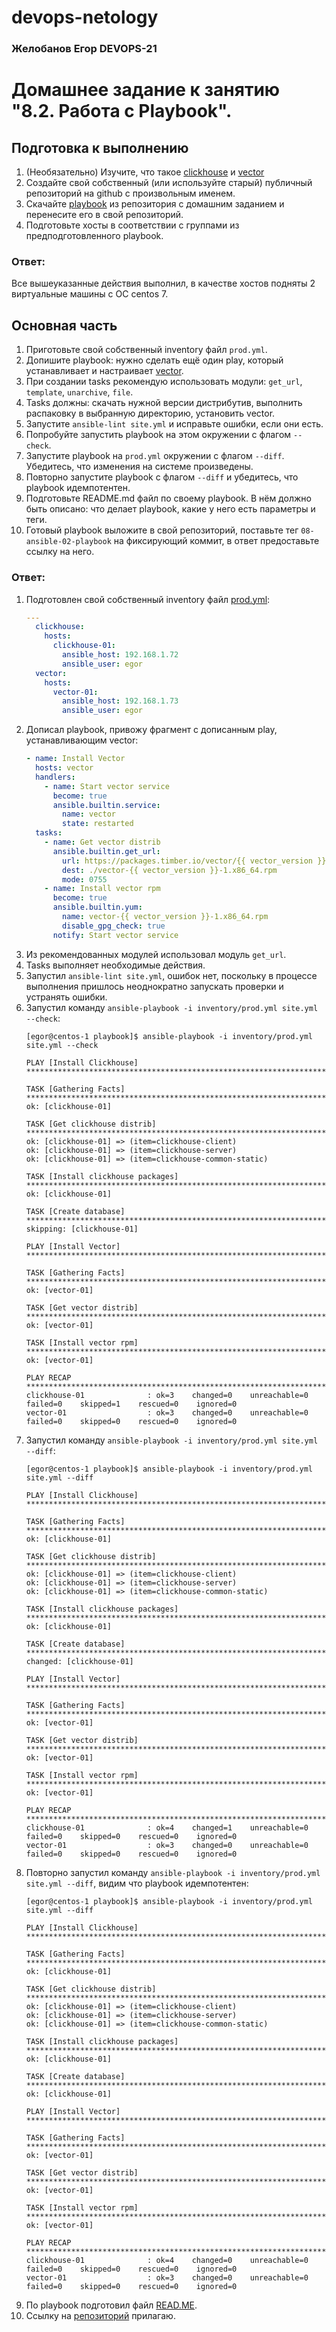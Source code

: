 # devops-netology
### Желобанов Егор DEVOPS-21

# Домашнее задание к занятию "8.2. Работа с Playbook".

## Подготовка к выполнению

1. (Необязательно) Изучите, что такое [clickhouse](https://www.youtube.com/watch?v=fjTNS2zkeBs) и [vector](https://www.youtube.com/watch?v=CgEhyffisLY)
2. Создайте свой собственный (или используйте старый) публичный репозиторий на github с произвольным именем.
3. Скачайте [playbook](https://github.com/netology-code/mnt-homeworks/blob/MNT-video/08-ansible-02-playbook/playbook) из репозитория с домашним заданием и перенесите его в свой репозиторий.
4. Подготовьте хосты в соответствии с группами из предподготовленного playbook.

### Ответ:
Все вышеуказанные действия выполнил, в качестве хостов подняты 2 виртуальные машины с ОС centos 7.

## Основная часть

1. Приготовьте свой собственный inventory файл `prod.yml`.
2. Допишите playbook: нужно сделать ещё один play, который устанавливает и настраивает [vector](https://vector.dev).
3. При создании tasks рекомендую использовать модули: `get_url`, `template`, `unarchive`, `file`.
4. Tasks должны: скачать нужной версии дистрибутив, выполнить распаковку в выбранную директорию, установить vector.
5. Запустите `ansible-lint site.yml` и исправьте ошибки, если они есть.
6. Попробуйте запустить playbook на этом окружении с флагом `--check`.
7. Запустите playbook на `prod.yml` окружении с флагом `--diff`. Убедитесь, что изменения на системе произведены.
8. Повторно запустите playbook с флагом `--diff` и убедитесь, что playbook идемпотентен.
9. Подготовьте README.md файл по своему playbook. В нём должно быть описано: что делает playbook, какие у него есть параметры и теги.
10. Готовый playbook выложите в свой репозиторий, поставьте тег `08-ansible-02-playbook` на фиксирующий коммит, в ответ предоставьте ссылку на него.


### Ответ:
1. Подготовлен свой собственный inventory файл [prod.yml](/practice/08.2/playbook/inventory/prod.yml):
    ```yaml
    ---
      clickhouse:
        hosts:
          clickhouse-01:
            ansible_host: 192.168.1.72
            ansible_user: egor
      vector:
        hosts:
          vector-01:
            ansible_host: 192.168.1.73
            ansible_user: egor
    ```  
2. Дописал playbook, привожу фрагмент с дописанным play, устанавливающим vector:
    ```yaml
    - name: Install Vector
      hosts: vector
      handlers:
        - name: Start vector service
          become: true
          ansible.builtin.service:
            name: vector
            state: restarted
      tasks:
        - name: Get vector distrib
          ansible.builtin.get_url:
            url: https://packages.timber.io/vector/{{ vector_version }}/vector-{{ vector_version }}-1.x86_64.rpm
            dest: ./vector-{{ vector_version }}-1.x86_64.rpm
            mode: 0755
        - name: Install vector rpm
          become: true
          ansible.builtin.yum:
            name: vector-{{ vector_version }}-1.x86_64.rpm
            disable_gpg_check: true
          notify: Start vector service
    ```  
3. Из рекомендованных модулей использовал модуль `get_url`.
4. Tasks выполняет необходимые действия.
5. Запустил `ansible-lint site.yml`, ошибок нет, поскольку в процессе выполнения пришлось неоднократно запускать проверки и устранять ошибки.
6. Запустил команду `ansible-playbook -i inventory/prod.yml site.yml --check`:
    ```shell
    [egor@centos-1 playbook]$ ansible-playbook -i inventory/prod.yml site.yml --check
    
    PLAY [Install Clickhouse] ********************************************************************************************************************************
    
    TASK [Gathering Facts] ***********************************************************************************************************************************
    ok: [clickhouse-01]
    
    TASK [Get clickhouse distrib] ****************************************************************************************************************************
    ok: [clickhouse-01] => (item=clickhouse-client)
    ok: [clickhouse-01] => (item=clickhouse-server)
    ok: [clickhouse-01] => (item=clickhouse-common-static)
    
    TASK [Install clickhouse packages] ***********************************************************************************************************************
    ok: [clickhouse-01]
    
    TASK [Create database] ***********************************************************************************************************************************
    skipping: [clickhouse-01]
    
    PLAY [Install Vector] ************************************************************************************************************************************
    
    TASK [Gathering Facts] ***********************************************************************************************************************************
    ok: [vector-01]
    
    TASK [Get vector distrib] ********************************************************************************************************************************
    ok: [vector-01]
    
    TASK [Install vector rpm] ********************************************************************************************************************************
    ok: [vector-01]
    
    PLAY RECAP ***********************************************************************************************************************************************
    clickhouse-01              : ok=3    changed=0    unreachable=0    failed=0    skipped=1    rescued=0    ignored=0
    vector-01                  : ok=3    changed=0    unreachable=0    failed=0    skipped=0    rescued=0    ignored=0
    ```  
7. Запустил команду `ansible-playbook -i inventory/prod.yml site.yml --diff`:
    ```shell
    [egor@centos-1 playbook]$ ansible-playbook -i inventory/prod.yml site.yml --diff
    
    PLAY [Install Clickhouse] ********************************************************************************************************************************
    
    TASK [Gathering Facts] ***********************************************************************************************************************************
    ok: [clickhouse-01]
    
    TASK [Get clickhouse distrib] ****************************************************************************************************************************
    ok: [clickhouse-01] => (item=clickhouse-client)
    ok: [clickhouse-01] => (item=clickhouse-server)
    ok: [clickhouse-01] => (item=clickhouse-common-static)
    
    TASK [Install clickhouse packages] ***********************************************************************************************************************
    ok: [clickhouse-01]
    
    TASK [Create database] ***********************************************************************************************************************************
    changed: [clickhouse-01]
    
    PLAY [Install Vector] ************************************************************************************************************************************
    
    TASK [Gathering Facts] ***********************************************************************************************************************************
    ok: [vector-01]
    
    TASK [Get vector distrib] ********************************************************************************************************************************
    ok: [vector-01]
    
    TASK [Install vector rpm] ********************************************************************************************************************************
    ok: [vector-01]
    
    PLAY RECAP ***********************************************************************************************************************************************
    clickhouse-01              : ok=4    changed=1    unreachable=0    failed=0    skipped=0    rescued=0    ignored=0
    vector-01                  : ok=3    changed=0    unreachable=0    failed=0    skipped=0    rescued=0    ignored=0
    ```  
8. Повторно запустил команду `ansible-playbook -i inventory/prod.yml site.yml --diff`, видим что playbook идемпотентен:
    ```shell
    [egor@centos-1 playbook]$ ansible-playbook -i inventory/prod.yml site.yml --diff
    
    PLAY [Install Clickhouse] ********************************************************************************************************************************
    
    TASK [Gathering Facts] ***********************************************************************************************************************************
    ok: [clickhouse-01]
    
    TASK [Get clickhouse distrib] ****************************************************************************************************************************
    ok: [clickhouse-01] => (item=clickhouse-client)
    ok: [clickhouse-01] => (item=clickhouse-server)
    ok: [clickhouse-01] => (item=clickhouse-common-static)
    
    TASK [Install clickhouse packages] ***********************************************************************************************************************
    ok: [clickhouse-01]
    
    TASK [Create database] ***********************************************************************************************************************************
    ok: [clickhouse-01]
    
    PLAY [Install Vector] ************************************************************************************************************************************
    
    TASK [Gathering Facts] ***********************************************************************************************************************************
    ok: [vector-01]
    
    TASK [Get vector distrib] ********************************************************************************************************************************
    ok: [vector-01]
    
    TASK [Install vector rpm] ********************************************************************************************************************************
    ok: [vector-01]
    
    PLAY RECAP ***********************************************************************************************************************************************
    clickhouse-01              : ok=4    changed=0    unreachable=0    failed=0    skipped=0    rescued=0    ignored=0
    vector-01                  : ok=3    changed=0    unreachable=0    failed=0    skipped=0    rescued=0    ignored=0
    ```  
9. По playbook подготовил файл [READ.ME](https://github.com/E-zh/devops-netology-08/blob/main/08.2/playbook/README.md).
10. Ссылку на [репозиторий](https://github.com/E-zh/devops-netology-08) прилагаю.